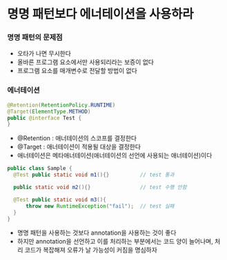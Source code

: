 # 명명 패턴보다 에너테이션을 사용하라

### 명명 패턴의 문제점
   - 오타가 나면 무시한다
   - 올바른 프로그램 요소에서만 사용되리라는 보증이 없다
   - 프로그램 요소를 매개변수로 전달할 방법이 없다

### 에너테이션
  ```java
  @Retention(RetentionPolicy.RUNTIME)
  @Target(ElementType.METHOD)
  public @interface Test {
  }
  ```
  - @Retention : 애너테이션의 스코프를 결정한다
  - @Target : 애너테이션이 적용될 대상을 결정한다
  - 애너테이션은 메타애너테이션(애너테이션의 선언에 사용되는 애너테이션)이다

  ```java
  public class Sample {
    @Test public static void m1(){}          // test 통과

    public static void m2(){}                // test 수행 안함

    @Test public static void m3(){
        throw new RuntimeException("fail");  // test 실패
    }
  }
  ```

- 명명 패턴을 사용하는 것보다 annotation을 사용하는 것이 좋다
- 하지만 annotation을 선언하고 이를 처리하는 부분에서는 코드 양이 늘어나며, 처리 코드가 복잡해져 오류가 날 가능성이 커짐을 명심하자
